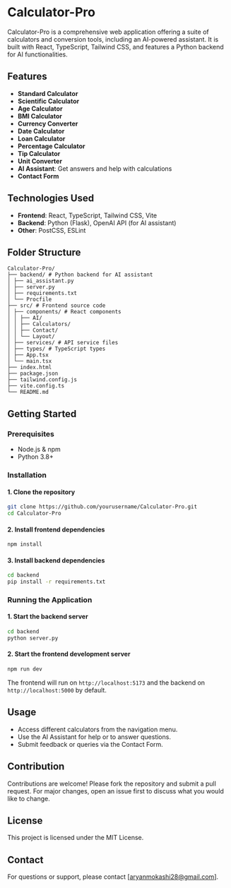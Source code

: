 # Calculator-Pro

Calculator-Pro is a comprehensive web application offering a suite of calculators and conversion tools, including an AI-powered assistant. It is built with React, TypeScript, Tailwind CSS, and features a Python backend for AI functionalities.

## Features
- **Standard Calculator**
- **Scientific Calculator**
- **Age Calculator**
- **BMI Calculator**
- **Currency Converter**
- **Date Calculator**
- **Loan Calculator**
- **Percentage Calculator**
- **Tip Calculator**
- **Unit Converter**
- **AI Assistant**: Get answers and help with calculations
- **Contact Form**

## Technologies Used
- **Frontend**: React, TypeScript, Tailwind CSS, Vite
- **Backend**: Python (Flask), OpenAI API (for AI assistant)
- **Other**: PostCSS, ESLint

## Folder Structure
```
Calculator-Pro/
├── backend/ # Python backend for AI assistant
│ ├── ai_assistant.py
│ ├── server.py
│ ├── requirements.txt
│ └── Procfile
├── src/ # Frontend source code
│ ├── components/ # React components
│ │ ├── AI/
│ │ ├── Calculators/
│ │ ├── Contact/
│ │ └── Layout/
│ ├── services/ # API service files
│ ├── types/ # TypeScript types
│ ├── App.tsx
│ └── main.tsx
├── index.html
├── package.json
├── tailwind.config.js
├── vite.config.ts
└── README.md
```

## Getting Started

### Prerequisites
- Node.js & npm
- Python 3.8+

### Installation

#### 1. Clone the repository
```bash
git clone https://github.com/yourusername/Calculator-Pro.git
cd Calculator-Pro
```

#### 2. Install frontend dependencies
```bash
npm install
```

#### 3. Install backend dependencies
```bash
cd backend
pip install -r requirements.txt
```

### Running the Application

#### 1. Start the backend server
```bash
cd backend
python server.py
```

#### 2. Start the frontend development server
```bash
npm run dev
```

The frontend will run on `http://localhost:5173` and the backend on `http://localhost:5000` by default.

## Usage
- Access different calculators from the navigation menu.
- Use the AI Assistant for help or to answer questions.
- Submit feedback or queries via the Contact Form.

## Contribution
Contributions are welcome! Please fork the repository and submit a pull request. For major changes, open an issue first to discuss what you would like to change.

## License
This project is licensed under the MIT License.

## Contact
For questions or support, please contact [aryanmokashi28@gmail.com].
